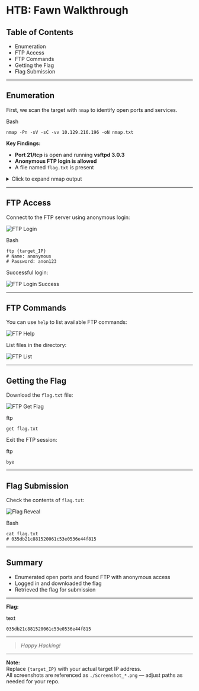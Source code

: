 # HTB: Fawn Walkthrough

## Table of Contents

- Enumeration
- FTP Access
- FTP Commands
- Getting the Flag
- Flag Submission

---

## Enumeration

First, we scan the target with `nmap` to identify open ports and services.

Bash

```
nmap -Pn -sV -sC -vv 10.129.216.196 -oN nmap.txt
```

**Key Findings:**

- **Port 21/tcp** is open and running **vsftpd 3.0.3**
- **Anonymous FTP login is allowed**
- A file named `flag.txt` is present

<details> <summary>Click to expand nmap output</summary>

text

```
PORT   STATE SERVICE REASON  VERSION
21/tcp open  ftp     syn-ack vsftpd 3.0.3
| ftp-anon: Anonymous FTP login allowed (FTP code 230)
|_-rw-r--r--    1 0        0               32 Jun 04  2021 flag.txt
Service Info: OS: Unix
```

</details>

---

## FTP Access

Connect to the FTP server using anonymous login:

![FTP Login](https://lmarena.ai/c/Screenshot_20250726_132850.png)

Bash

```
ftp {target_IP}
# Name: anonymous
# Password: anon123
```

Successful login:

![FTP Login Success](https://lmarena.ai/c/Screenshot_20250726_132902.png)

---

## FTP Commands

You can use `help` to list available FTP commands:

![FTP Help](https://lmarena.ai/c/Screenshot_20250726_132918.png)

List files in the directory:

![FTP List](https://lmarena.ai/c/Screenshot_20250726_132936.png)

---

## Getting the Flag

Download the `flag.txt` file:

![FTP Get Flag](https://lmarena.ai/c/Screenshot_20250726_132955.png)

ftp

```
get flag.txt
```

Exit the FTP session:

ftp

```
bye
```

---

## Flag Submission

Check the contents of `flag.txt`:

![Flag Reveal](https://lmarena.ai/c/Screenshot_20250726_133006.png)

Bash

```
cat flag.txt
# 035db21c881520061c53e0536e44f815
```

---

## Summary

- Enumerated open ports and found FTP with anonymous access
- Logged in and downloaded the flag
- Retrieved the flag for submission

---

**Flag:**

text

```
035db21c881520061c53e0536e44f815
```

---

> _Happy Hacking!_

---

**Note:**  
Replace `{target_IP}` with your actual target IP address.  
All screenshots are referenced as `./Screenshot_*.png` — adjust paths as needed for your repo.
